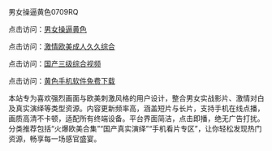 男女操逼黄色0709RQ

点击访问：<a href="https://heiliaoe8ajia.pages.dev/">男女操逼黄色</a>

点击访问：<a href="https://heiliaoxqkkct.pages.dev/">激情欧美成人久久综合</a>

点击访问：<a href="https://heiliaoxwd5i8.pages.dev/">国产三级综合视频</a>

点击访问：<a href="https://heiliaowt0d7p.pages.dev/">黄色手机软件免费下载</a>

本站专为喜欢强烈画面与欧美刺激风格的用户设计，整合男女实战影片、激情对白及真实演绎等类型资源。内容更新频率高，涵盖短片与长片，支持手机在线点播，画质高清不卡顿，适配所有终端设备。平台界面简洁，点击即播，绝无广告打扰。  
分类推荐包括“火爆欧美合集”“国产真实演绎”“手机看片专区”，让你轻松发现热门资源，畅享每一场感官盛宴。

<span style="display:none;">[Canonical link](https://github.com/Q20250709/So11 ）</span>

